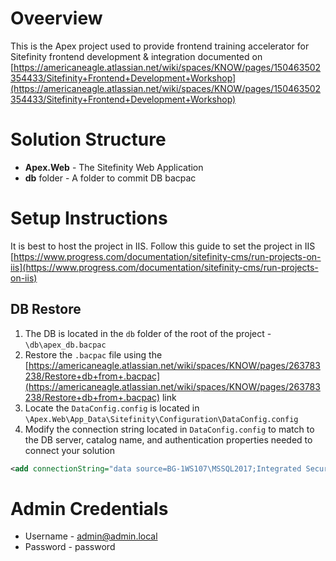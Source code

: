 # Oveerview

This is the Apex project used to provide frontend training accelerator for Sitefinity frontend development & integration documented on [https://americaneagle.atlassian.net/wiki/spaces/KNOW/pages/150463502354433/Sitefinity+Frontend+Development+Workshop](https://americaneagle.atlassian.net/wiki/spaces/KNOW/pages/150463502354433/Sitefinity+Frontend+Development+Workshop)

# Solution Structure

* **Apex.Web** - The Sitefinity Web Application
* **db** folder - A folder to commit DB bacpac

# Setup Instructions

It is best to host the project in IIS. Follow this guide to set the project in IIS [https://www.progress.com/documentation/sitefinity-cms/run-projects-on-iis](https://www.progress.com/documentation/sitefinity-cms/run-projects-on-iis)

## DB Restore

1. The DB is located in the `db` folder of the root of the project - `\db\apex_db.bacpac`
1. Restore the `.bacpac` file using the [https://americaneagle.atlassian.net/wiki/spaces/KNOW/pages/263783238/Restore+db+from+.bacpac](https://americaneagle.atlassian.net/wiki/spaces/KNOW/pages/263783238/Restore+db+from+.bacpac) link
1. Locate the `DataConfig.config` is located in `\Apex.Web\App_Data\Sitefinity\Configuration\DataConfig.config`
1. Modify the connection string located in `DataConfig.config` to match to the DB server, catalog name, and authentication properties needed to connect your solution

```xml
<add connectionString="data source=BG-1WS107\MSSQL2017;Integrated Security=SSPI;initial catalog=apex_db" name="Sitefinity" />
```

# Admin Credentials

* Username - admin@admin.local
* Password - password

